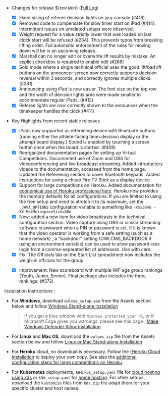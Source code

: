 * Changes for release ${revision}  ([Full Log](https://github.com/jflamy/owlcms4/issues?utf8=%E2%9C%93&q=is%3Aclosed+is%3Aissue+project%3Ajflamy%2Fowlcms4%2F1+))

  * [x] Fixed sizing of referee decision lights on jury console (#418)
  * [x] Removed code to compensate for slow timer start on iPad (#414).  Intermittent issues on unrelated setups were observed.
  * [x] Weight request for a value strictly lower that was loaded on last clock start will be refused (#234).  This prevents typos from breaking lifting order.  Full automatic enforcement of the rules for moving down will be in an upcoming release.
  * [x] Marshall can no longer edit or overwrite lift results by mistake. An explicit checkbox is required to enable edit (#286)
  * [x] Solo mode where a single technical official uses the good lift/bad lift buttons on the announcer screen now correctly supports decision reversal within 3 seconds, and correctly ignores multiple clicks. (#281)
  * [x] Announcing using iPad is now easier.  The font size on the top row and the width of decision lights area were made smaller to accommodate regular iPads. (#412)
  * [x] Referee lights are now correctly shown to the announcer when the timekeeper handles the clock (#411)

* Key Highlights from recent stable releases

  - [x] iPads now supported as refereeing device with Bluetooth buttons (running either the athlete-facing time+decision display or the attempt board display.)   Sound is enabled by touching a screen button once when the board is started. (#408)
  - [x] Reorganized documentation pages for setting up Virtual Competitions.  Documented use of Zoom and OBS for videoconferencing and live broadcast streaming. Added introductory videos to the documentation, accessed from the home page.  Updated the Refereeing section to cover Bluetooth keypads.  Added instructions for using a cheap Fire TV Stick as a display device.
  - [x] Support for large competitions on Heroku. Added documentation for [economical use of Heroku professional tiers](https://${env.REPO_OWNER}.github.io/${env.O_REPO_NAME}/#/HerokuLarge). Heroku now provides the memory defaults for all configurations.
    If you are limited to using the free setup and need to stretch it to its maximum, set the `_JAVA_OPTIONS` configuration variable to something like `-Xmx384m -XX:MaxMetaspaceSize=80m`
  - [x] New: added a new item for video broadcasts in the technical configuration section. Video capture using OBS or similar streaming software is awkward when a PIN or password is set.  If it is known that the video operator is working from a safe setting (such as a home network) , a "backdoor" setting (OWLCMS_BACKDOOR if using an environment variable) can be used to allow password-less login from a comma-separated list of addresses.  Use with care.
  - [x] Fix: The Officials tab on the Start List spreadsheet now includes the weigh-in officials for the group.
  
  * [x] Improvement: New scoreboard with multiple IWF age group rankings (Youth, Junior, Senior).  Final package also includes the three rankings. (#372)


Installation Instructions :
  - For **Windows**, download `owlcms_setup.exe` from the Assets section below and follow [Windows Stand-alone Installation](https://${env.REPO_OWNER}.github.io/${env.O_REPO_NAME}/#/LocalWindowsSetup)
    
    > If you get a blue window with `Windows protected your PC`, or if Microsoft Edge gives you warnings, please see this page : [Make Windows Defender Allow Installation](https://${env.REPO_OWNER}.github.io/${env.O_REPO_NAME}/#/DefenderOff)
    
  - For **Linux** and **Mac OS**, download the `owlcms.zip` file from the Assets section below and follow [Linux or Mac Stand-alone Installation](https://${env.REPO_OWNER}.github.io/${env.O_REPO_NAME}/#/LocalLinuxMacSetup)

  - For **Heroku** cloud, no download is necessary. Follow the ([Heroku Cloud Installation](https://${env.REPO_OWNER}.github.io/${env.O_REPO_NAME}/#/Cloud) to deploy your own copy.  See also the [additional configuration steps for large competitions on Heroku](https://${env.REPO_OWNER}.github.io/${env.O_REPO_NAME}/#/HerokuLarge).

  - For **Kubernetes** deployments, see `k3s_setup.yaml` file for [cloud hosting using k3s](https://${env.REPO_OWNER}.github.io/${env.O_REPO_NAME}/#/DigitalOcean) or `k3d_setup.yaml` for [home hosting](https://${env.REPO_OWNER}.github.io/${env.O_REPO_NAME}/#/k3d).  For other setups, download the `kustomize` files from `k8s.zip` file adapt them for your specific cluster and host names. 
